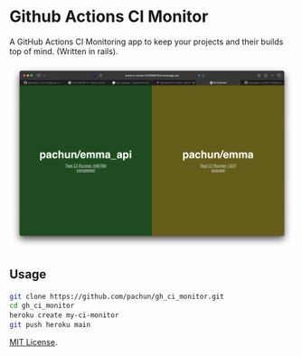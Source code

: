 # Github Actions CI Monitor

A GitHub Actions CI Monitoring app to keep your projects and their builds top of mind. (Written in rails).

![CI Monitor](https://raw.githubusercontent.com/pachun/gh_ci_monitor/main/assets/ci-monitor-screenshot.png)

## Usage

```bash
git clone https://github.com/pachun/gh_ci_monitor.git
cd gh_ci_monitor
heroku create my-ci-monitor
git push heroku main
```

[MIT License](/LICENSE).
